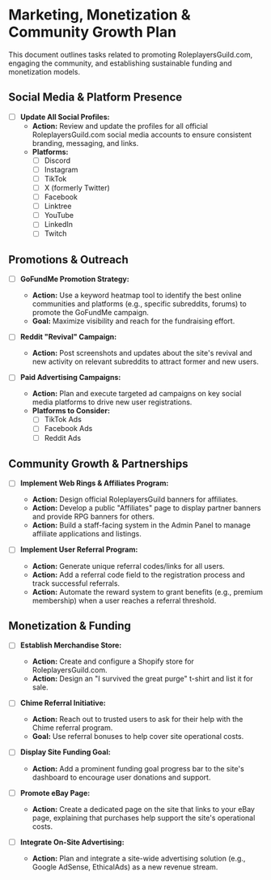# Marketing, Monetization & Community Growth Plan

This document outlines tasks related to promoting RoleplayersGuild.com, engaging the community, and establishing sustainable funding and monetization models.

## Social Media & Platform Presence

-   [ ] **Update All Social Profiles:**
    -   **Action:** Review and update the profiles for all official RoleplayersGuild.com social media accounts to ensure consistent branding, messaging, and links.
    -   **Platforms:**
        -   [ ] Discord
        -   [ ] Instagram
        -   [ ] TikTok
        -   [ ] X (formerly Twitter)
        -   [ ] Facebook
        -   [ ] Linktree
        -   [ ] YouTube
        -   [ ] LinkedIn
        -   [ ] Twitch

## Promotions & Outreach

-   [ ] **GoFundMe Promotion Strategy:**
    -   **Action:** Use a keyword heatmap tool to identify the best online communities and platforms (e.g., specific subreddits, forums) to promote the GoFundMe campaign.
    -   **Goal:** Maximize visibility and reach for the fundraising effort.

-   [ ] **Reddit "Revival" Campaign:**
    -   **Action:** Post screenshots and updates about the site's revival and new activity on relevant subreddits to attract former and new users.

-   [ ] **Paid Advertising Campaigns:**
    -   **Action:** Plan and execute targeted ad campaigns on key social media platforms to drive new user registrations.
    -   **Platforms to Consider:**
        -   [ ] TikTok Ads
        -   [ ] Facebook Ads
        -   [ ] Reddit Ads

## Community Growth & Partnerships

-   [ ] **Implement Web Rings & Affiliates Program:**
    -   **Action:** Design official RoleplayersGuild banners for affiliates.
    -   **Action:** Develop a public "Affiliates" page to display partner banners and provide RPG banners for others.
    -   **Action:** Build a staff-facing system in the Admin Panel to manage affiliate applications and listings.

-   [ ] **Implement User Referral Program:**
    -   **Action:** Generate unique referral codes/links for all users.
    -   **Action:** Add a referral code field to the registration process and track successful referrals.
    -   **Action:** Automate the reward system to grant benefits (e.g., premium membership) when a user reaches a referral threshold.

## Monetization & Funding

-   [ ] **Establish Merchandise Store:**
    -   **Action:** Create and configure a Shopify store for RoleplayersGuild.com.
    -   **Action:** Design an "I survived the great purge" t-shirt and list it for sale.

-   [ ] **Chime Referral Initiative:**
    -   **Action:** Reach out to trusted users to ask for their help with the Chime referral program.
    -   **Goal:** Use referral bonuses to help cover site operational costs.

-   [ ] **Display Site Funding Goal:**
    -   **Action:** Add a prominent funding goal progress bar to the site's dashboard to encourage user donations and support.

-   [ ] **Promote eBay Page:**
    -   **Action:** Create a dedicated page on the site that links to your eBay page, explaining that purchases help support the site's operational costs.

-   [ ] **Integrate On-Site Advertising:**
    -   **Action:** Plan and integrate a site-wide advertising solution (e.g., Google AdSense, EthicalAds) as a new revenue stream.